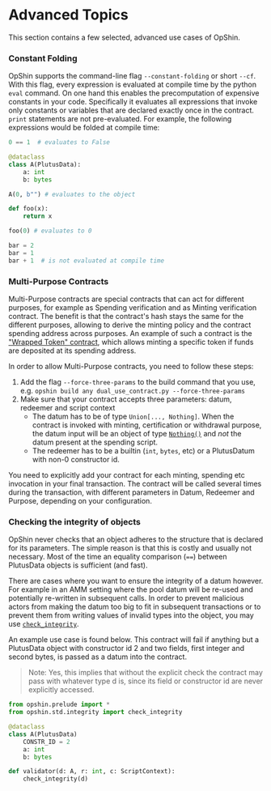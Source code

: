 # Advanced Topics

This section contains a few selected, advanced use cases of OpShin.

### Constant Folding

OpShin supports the command-line flag `--constant-folding` or short `--cf`.
With this flag, every expression is evaluated at compile time
by the python `eval` command.
On one hand this enables the precomputation of expensive constants in your code.
Specifically it evaluates all expressions that invoke only constants or variables that are
declared exactly once in the contract.
`print` statements are not pre-evaluated.
For example, the following expressions would be folded at compile time:

```python
0 == 1  # evaluates to False

@dataclass
class A(PlutusData):
    a: int
    b: bytes

A(0, b"") # evaluates to the object

def foo(x):
    return x

foo(0) # evaluates to 0

bar = 2
bar = 1
bar + 1  # is not evaluated at compile time
```

### Multi-Purpose Contracts

Multi-Purpose contracts are special contracts that can act for different purposes, for example as Spending verification and as Minting verification contract. The benefit is that the contract's hash stays the same for the different purposes, allowing to derive the minting policy and the contract spending address across purposes. An example of such a contract is the ["Wrapped Token" contract](https://github.com/OpShin/opshin/blob/main/examples/smart_contracts/wrapped_token.py), which allows minting a specific token if funds are deposited at its spending address.

In order to allow Multi-Purpose contracts, you need to follow these steps:
1) Add the flag `--force-three-params` to the build command that you use, e.g. `opshin build any dual_use_contract.py --force-three-params`
2) Make sure that your contract accepts three parameters: datum, redeemer and script context
   - The datum has to be of type `Union[..., Nothing]`. When the contract is invoked with minting, certification or withdrawal purpose, the datum input will be an object of type [`Nothing()`](https://github.com/OpShin/opshin/blob/main/opshin/prelude.py#L5) and *not* the datum present at the spending script.
   - The redeemer has to be a builtin (`int`, `bytes`, etc) or a PlutusDatum with non-0 constructor id.

You need to explicitly add your contract for each minting, spending etc invocation in your final transaction. The contract will be called several times during the transaction, with different parameters in Datum, Redeemer and Purpose, depending on your configuration. 

### Checking the integrity of objects

OpShin never checks that an object adheres to the structure that is declared for its parameters.
The simple reason is that this is costly and usually not necessary.
Most of the time an equality comparison (`==`) between PlutusData objects
is sufficient (and fast).

There are cases where you want to ensure the integrity of a datum however.
For example in an AMM setting where the pool datum will be re-used and potentially re-written
in subsequent calls.
In order to prevent malicious actors from making the datum too big to fit in subsequent transactions
or to prevent them from writing values of invalid types into the object, you may use [`check_integrity`](https://github.com/OpShin/opshin/blob/main/opshin/std/integrity.py#L7).

An example use case is found below.
This contract will fail if anything but a PlutusData object with constructor id 2
and two fields, first integer and second bytes, is passed as a datum into the contract.

> Note: Yes, this implies that without the explicit check the contract may pass with whatever
> type d is, since its field or constructor id are never explicitly accessed.

```python
from opshin.prelude import *
from opshin.std.integrity import check_integrity

@dataclass
class A(PlutusData)
    CONSTR_ID = 2
    a: int
    b: bytes

def validator(d: A, r: int, c: ScriptContext):
    check_integrity(d)
```
